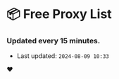 # :package: Free Proxy List
### Updated every 15 minutes.

- Last updated: `2024-08-09 10:33`

:heart:
